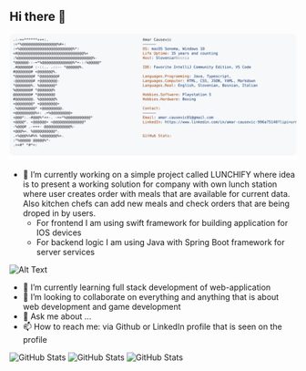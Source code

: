 ## Hi there 👋

<!--
**amarCausevic/amarCausevic** is a ✨ _special_ ✨ repository because its `README.md` (this file) appears on your GitHub profile.

Here are some ideas to get you started:

- 🔭 I’m currently working on ...
- 🌱 I’m currently learning ...
- 👯 I’m looking to collaborate on ...
- 🤔 I’m looking for help with ...
- 💬 Ask me about ...
- 📫 How to reach me: ...
- 😄 Pronouns: ...
- ⚡ Fun fact: ...
-->

<a href="https://github.com/amarCausevic/amarCausevic">
  <picture>
    <source media="(prefers-color-scheme: dark)" srcset="https://raw.githubusercontent.com/amarCausevic/amarCausevic/main/dark_mode.svg">
    <img alt="Amar Causevic GitHub Profile README" src="https://raw.githubusercontent.com/amarCausevic/amarCausevic/main/light_mode.svg">
  </picture>
</a>

- 🔭 I’m currently working on a simple project called LUNCHIFY where idea is to present a working solution for company with own lunch station where user creates order with meals that are available for current data. Also kitchen chefs can add new meals and check orders that are being droped in by users.
  - For frontend I am using swift framework for building application for IOS devices
  - For backend logic I am using Java with Spring Boot framework for server services

 ![Alt Text](https://i.giphy.com/media/v1.Y2lkPTc5MGI3NjExcnJoejdqaDBkbmdubTAyN2d3Yndldzc1bWQyd3VrMHNicGIwMmxvNiZlcD12MV9pbnRlcm5hbF9naWZfYnlfaWQmY3Q9Zw/HCkbgKLdLWq3OCV8YM/giphy.gif)

- 🌱 I’m currently learning full stack development of web-application
- 👯 I’m looking to collaborate on everything and anything that is about web development and game development
- 💬 Ask me about ...
- 📫 How to reach me: via Github or LinkedIn profile that is seen on the profile


![GitHub Stats](https://github-readme-stats.vercel.app/api?username=amarCausevic&theme=radical&show_icons=true&hide_border=true&count_private=true)
![GitHub Stats](https://github-readme-stats.vercel.app/api/top-langs/?username=amarCausevic&theme=radical&show_icons=true&hide_border=true&layout=compact)
![GitHub Stats](https://github-readme-streak-stats.herokuapp.com/?user=amarCausevic&theme=radical&hide_border=true)

